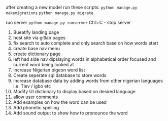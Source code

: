 after creating a new model run these scripts:
    `python manage.py makemigrations`
    `python manage.py migrate`

run server
    `python manage.py runserver`
Ctrl+C - stop server


1. Bueatify landing page
2. host site via gitlab pages
3. fix search to auto complete and only search base on how words start
4. create base nav menu
5. create dictionary page
6. left had side nav dipslaying words in alphabetical order focused and current word being looked at
7. Increase Nigerian pigeon word list
8. Create seperate sql database to store words
9. increase database data by adding words from other nigerian languages i.e. Tiev / igbo etc
10. Modify UI dictionary to display based on desired language
11. allow user comments
12. Add examples on how the word can be used
13. Add phonetic spelling
14. Add sound output to show how to pronounce the word
